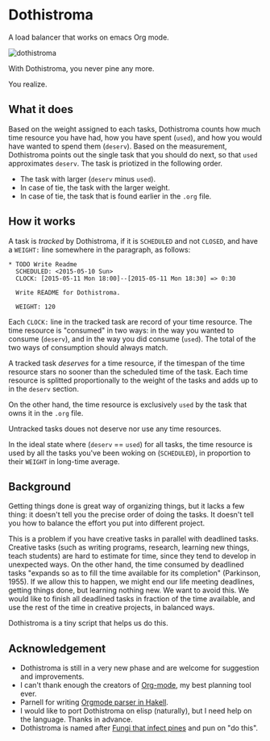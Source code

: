 # Dothistroma
A load balancer that works on emacs Org mode.

![dothistroma](https://cloud.githubusercontent.com/assets/512367/7553961/150ab76c-f74d-11e4-8651-d582ef450742.png)

With Dothistroma, you never pine any more.

You realize.

## What it does

Based on the weight assigned to each tasks, Dothistroma counts how much time resource you have had, how you have spent (`used`), and how you would have wanted to spend them (`deserv`). Based on the measurement, Dothistroma points out the single task that you should do next, so that `used` approximates `deserv`. The task is priotized in the following order.

- The task with larger (`deserv` minus `used`).
- In case of tie, the task with the larger weight.
- In case of tie, the task that is found earlier in the `.org` file.
 
## How it works

A task is _tracked_ by Dothistroma, if it is `SCHEDULED` and not `CLOSED`, and have a `WEIGHT:` line somewhere in the paragraph, as follows:

```Org
* TODO Write Readme
  SCHEDULED: <2015-05-10 Sun>
  CLOCK: [2015-05-11 Mon 18:00]--[2015-05-11 Mon 18:30] => 0:30
  
  Write README for Dothistroma.
  
  WEIGHT: 120
```

Each `CLOCK:` line in the tracked task are record of your time resource. The time resource is "consumed" in two ways: in the way you wanted to consume (`deserv`), and in the way you did consume (`used`). The total of the two ways of consumption should always match.

A tracked task _deserves_ for a time resource, if the timespan of the time resource stars no sooner than the scheduled time of the task. Each time resource is  splitted proportionally to the weight of the tasks and adds up to in the `deserv` section.

On the other hand, the time resource is exclusively `used` by the task that owns it in the `.org` file.

Untracked tasks doues not deserve nor use any time resources.

In the ideal state where (`deserv` == `used`) for all tasks, the time resource is used by all the tasks you've been woking on (`SCHEDULED`), in proportion to their `WEIGHT` in long-time average.


## Background

Getting things done is great way of organizing things, but it lacks a few thing: it doesn't tell you the precise order of doing the tasks. It doesn't tell you how to balance the effort you put into different project.

This is a problem if you have creative tasks in parallel with deadlined tasks. Creative tasks (such as writing programs, research, learning new things, teach students) are hard to estimate for time, since they tend to develop in unexpected ways. On the other hand, the time consumed by deadlined tasks "expands so as to fill the time available for its completion" (Parkinson, 1955). If we allow this to happen, we might end our life meeting deadlines, getting things done, but learning nothing new. We want to avoid this. We would like to finish all deadlined tasks in fraction of the time available, and use the rest of the time in creative projects, in balanced ways.

Dothistroma is a tiny script that helps us do this.


## Acknowledgement

- Dothistroma is still in a very new phase and are welcome for suggestion and improvements.
- I can't thank enough the creators of [Org-mode](http://orgmode.org/), my best planning tool ever. 
- Parnell for writing [Orgmode parser in Hakell](https://github.com/digitalmentat/orgmode-parse).
- I would like to port Dothistroma on elisp (naturally), but I need help on the language. Thanks in advance.
- Dothistroma is named after [Fungi that infect pines](http://en.wikipedia.org/wiki/Dothistroma_septosporum) and pun on "do this".
